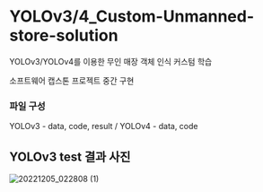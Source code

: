 # YOLOv3/4_Custom-Unmanned-store-solution
YOLOv3/YOLOv4를 이용한 무인 매장 객체 인식 커스텀 학습 

소프트웨어 캡스톤 프로젝트 중간 구현
### 파일 구성
YOLOv3 - data, code, result 
 / YOLOv4 - data, code

## YOLOv3 test 결과 사진
![20221205_022808 (1)](https://github.com/Soojin-Lee-01/Yolov3-4_Custom-Unmanned-store-solution/assets/87466284/7c491a4d-d6e4-4a05-b956-3705ca6ef500)

